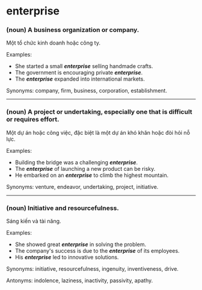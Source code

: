 # enterprise

### (noun) A business organization or company.

Một tổ chức kinh doanh hoặc công ty.

Examples:
- She started a small **_enterprise_** selling handmade crafts.
- The government is encouraging private **_enterprise_**.
- The **_enterprise_** expanded into international markets.

Synonyms: company, firm, business, corporation, establishment.

---

### (noun) A project or undertaking, especially one that is difficult or requires effort.

Một dự án hoặc công việc, đặc biệt là một dự án khó khăn hoặc đòi hỏi nỗ lực.

Examples:
- Building the bridge was a challenging **_enterprise_**.
- The **_enterprise_** of launching a new product can be risky.
- He embarked on an **_enterprise_** to climb the highest mountain.

Synonyms: venture, endeavor, undertaking, project, initiative.

---

### (noun) Initiative and resourcefulness.

Sáng kiến và tài năng.

Examples:
- She showed great **_enterprise_** in solving the problem.
- The company's success is due to the **_enterprise_** of its employees.
- His **_enterprise_** led to innovative solutions.

Synonyms: initiative, resourcefulness, ingenuity, inventiveness, drive.

Antonyms: indolence, laziness, inactivity, passivity, apathy.